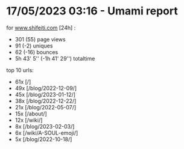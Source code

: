 # 17/05/2023 03:16 - Umami report
for www.shifeiti.com [24h] :

 - 301 (55) page views
 - 91 (-2) uniques
 - 62 (-16) bounces
 - 5h 43' 5'' (-1h 41' 29'') totaltime


top 10 urls:
 - 61x [/]
 - 49x [/blog/2022-12-09/]
 - 45x [/blog/2023-01-12/]
 - 38x [/blog/2022-12-22/]
 - 21x [/blog/2022-05-07/]
 - 15x [/about/]
 - 12x [/wiki/]
 - 8x [/blog/2023-02-03/]
 - 6x [/wiki/A-SOUL-emoji/]
 - 5x [/blog/2022-10-18/]


